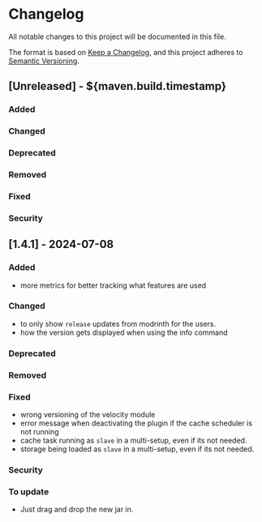 # Changelog
All notable changes to this project will be documented in this file.

The format is based on [Keep a Changelog](https://keepachangelog.com/en/1.0.0/), and this project adheres
to [Semantic Versioning](https://semver.org/spec/v2.0.0.html).

## [Unreleased] - ${maven.build.timestamp}
### Added
### Changed
### Deprecated
### Removed
### Fixed
### Security

## [1.4.1] - 2024-07-08
### Added
- more metrics for better tracking what features are used
### Changed
- to only show `release` updates from modrinth for the users.
- how the version gets displayed when using the info command
### Deprecated
### Removed
### Fixed
- wrong versioning of the velocity module
- error message when deactivating the plugin if the cache scheduler is not running
- cache task running as `slave` in a multi-setup, even if its not needed.
- storage being loaded as `slave` in a multi-setup, even if its not needed.
### Security
### To update
- Just drag and drop the new jar in.
